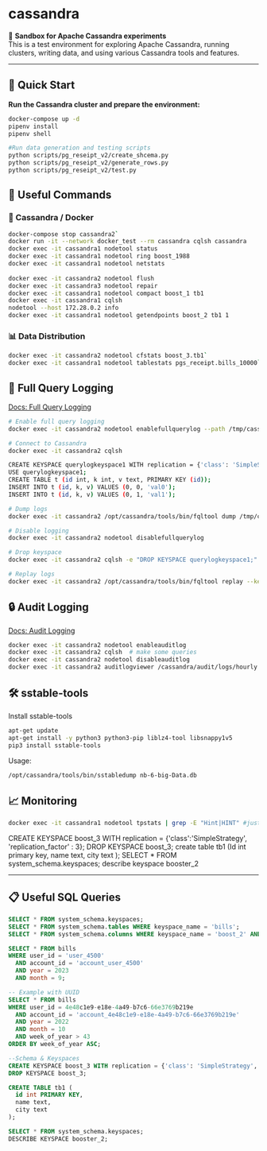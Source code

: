 # cassandra

🧪 **Sandbox for Apache Cassandra experiments**  
This is a test environment for exploring Apache Cassandra, running clusters, writing data, and using various Cassandra tools and features.

---

## 🚀 Quick Start

**Run the Cassandra cluster and prepare the environment:**

```bash
docker-compose up -d
pipenv install
pipenv shell

#Run data generation and testing scripts
python scripts/pg_reseipt_v2/create_shcema.py
python scripts/pg_reseipt_v2/generate_rows.py
python scripts/pg_reseipt_v2/test.py
```



## 🧰 Useful Commands
### 🧪 Cassandra / Docker

```bash
docker-compose stop cassandra2`  
docker run -it --network docker_test --rm cassandra cqlsh cassandra
docker exec -it cassandra1 nodetool status
docker exec -it cassandra1 nodetool ring boost_1988
docker exec -it cassandra1 nodetool netstats
  
docker exec -it cassandra2 nodetool flush
docker exec -it cassandra3 nodetool repair
docker exec -it cassandra1 nodetool compact boost_1 tb1
docker exec -it cassandra1 cqlsh
nodetool --host 172.28.0.2 info
docker exec -it cassandra1 nodetool getendpoints boost_2 tb1 1
```

### 📊 Data Distribution

```bash
docker exec -it cassandra2 nodetool cfstats boost_3.tb1`
docker exec -it cassandra1 nodetool tablestats pgs_receipt.bills_10000`
```

## 🧾 Full Query Logging

[Docs: Full Query Logging](https://cassandra.apache.org/doc/latest/cassandra/operating/fqllogging.html)

```bash
# Enable full query logging
docker exec -it cassandra2 nodetool enablefullquerylog --path /tmp/cassandrafullquerylog

# Connect to Cassandra
docker exec -it cassandra2 cqlsh

CREATE KEYSPACE querylogkeyspace1 WITH replication = {'class': 'SimpleStrategy', 'replication_factor': 1};
USE querylogkeyspace1;
CREATE TABLE t (id int, k int, v text, PRIMARY KEY (id));
INSERT INTO t (id, k, v) VALUES (0, 0, 'val0');
INSERT INTO t (id, k, v) VALUES (0, 1, 'val1');

# Dump logs
docker exec -it cassandra2 /opt/cassandra/tools/bin/fqltool dump /tmp/cassandrafullquerylog

# Disable logging
docker exec -it cassandra2 nodetool disablefullquerylog

# Drop keyspace
docker exec -it cassandra2 cqlsh -e "DROP KEYSPACE querylogkeyspace1;"

# Replay logs
docker exec -it cassandra2 /opt/cassandra/tools/bin/fqltool replay --keyspace querylogkeyspace --results /cassandra/fql/logs/results/replay --store-queries /cassandra/fql/logs/queries/replay --target 172.28.0.3 /tmp/cassandrafullquerylog
```

## 🔒 Audit Logging
[Docs: Audit Logging](https://cassandra.apache.org/doc/latest/cassandra/operating/auditlogging.html)

```bash
docker exec -it cassandra2 nodetool enableauditlog
docker exec -it cassandra2 cqlsh  # make some queries
docker exec -it cassandra2 nodetool disableauditlog
docker exec -it cassandra2 auditlogviewer /cassandra/audit/logs/hourly
```

## 🛠️ sstable-tools
Install sstable-tools

```bash
apt-get update
apt-get install -y python3 python3-pip liblz4-tool libsnappy1v5
pip3 install sstable-tools
```
Usage:
```bash
/opt/cassandra/tools/bin/sstabledump nb-6-big-Data.db
```

## 📈 Monitoring
```bash
docker exec -it cassandra1 nodetool tpstats | grep -E "Hint|HINT" #just an example
```

CREATE KEYSPACE boost_3 WITH replication = {'class':'SimpleStrategy', 'replication_factor' : 3};
DROP KEYSPACE boost_3;
create table tb1 (Id int primary key, name text,  city text ); 
SELECT * FROM system_schema.keyspaces;
describe keyspace booster_2

-----

## 📋 Useful SQL Queries
```sql
SELECT * FROM system_schema.keyspaces;
SELECT * FROM system_schema.tables WHERE keyspace_name = 'bills';
SELECT * FROM system_schema.columns WHERE keyspace_name = 'boost_2' AND table_name = 'tb1';

SELECT * FROM bills
WHERE user_id = 'user_4500'
  AND account_id = 'account_user_4500'
  AND year = 2023
  AND month = 9;

-- Example with UUID
SELECT * FROM bills
WHERE user_id = 4e48c1e9-e18e-4a49-b7c6-66e3769b219e
  AND account_id = 'account_4e48c1e9-e18e-4a49-b7c6-66e3769b219e'
  AND year = 2022
  AND month = 10
  AND week_of_year > 43
ORDER BY week_of_year ASC;

--Schema & Keyspaces
CREATE KEYSPACE boost_3 WITH replication = {'class': 'SimpleStrategy', 'replication_factor': 3};
DROP KEYSPACE boost_3;

CREATE TABLE tb1 (
  id int PRIMARY KEY,
  name text,
  city text
);

SELECT * FROM system_schema.keyspaces;
DESCRIBE KEYSPACE booster_2;
```